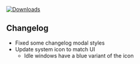 [![Downloads](https://img.shields.io/github/downloads/zevnda/steam-game-idler/1.7.2/total?style=for-the-badge&logo=github&color=137eb5)](https://github.com/zevnda/steam-game-idler/releases/download/1.7.2/Steam.Game.Idler_1.7.2_x64_en-US.msi)

## Changelog
- Fixed some changelog modal styles
- Update system icon to match UI
  - Idle windows have a blue variant of the icon